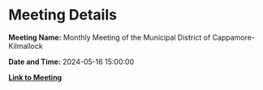 # Meeting Details

**Meeting Name:** Monthly Meeting of the Municipal District of Cappamore-Kilmallock

**Date and Time:** 2024-05-16 15:00:00

**[Link to Meeting](https://www.limerick.ie/council/whats-on/monthly-meeting-of-the-municipal-district-of-cappamore-kilmallock-14)**
